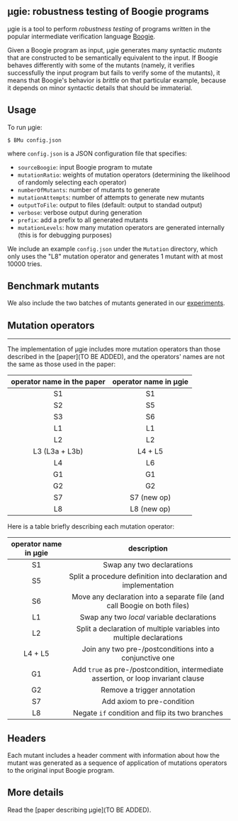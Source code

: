 ## μgie: robustness testing of Boogie programs
μgie is a tool to perform _robustness testing_ of programs written in the popular intermediate verification language [Boogie](https://github.com/boogie-org/boogie).

Given a Boogie program as input, μgie generates many syntactic *mutants* that are constructed to be semantically equivalent to the input.
If Boogie behaves differently with some of the mutants (namely, it verifies successfully the input program but fails to verify some of the mutants), it means that Boogie's behavior is *brittle* on that particular example, because it depends on minor syntactic details that should be immaterial.

## Usage

To run μgie:
```shell
$ BMu config.json
```
where `config.json` is a JSON configuration file that specifies:
  * `sourceBoogie`: input Boogie program to mutate
  * `mutationRatio`: weights of mutation operators (determining the likelihood of randomly selecting each operator)
  * `numberOfMutants`: number of mutants to generate
  * `mutationAttempts`: number of attempts to generate new mutants
  * `outputToFile`: output to files (default: output to standad output)
  * `verbose`: verbose output during generation
  * `prefix`: add a prefix to all generated mutants
  * `mutationLevels`: how many mutation operators are generated internally (this is for debugging purposes)
  
We include an example `config.json` under the `Mutation` directory, which only uses the "L8" mutation operator and generates 1 mutant with at most 10000 tries.

## Benchmark mutants
We also include the two batches of mutants generated in our [experiments](https://chalmersuniversity.box.com/shared/static/5a1dvt1s0am5smx4u23oezuw6633hiuf.zip). 


## Mutation operators
------------------
The implementation of μgie includes more mutation operators than those described in the [paper](TO BE ADDED), and the operators' names are not the same as those used in the paper:

| operator name in the paper | operator name in μgie |
|:--------------------------:|:---------------------:|
| S1                         | S1                    |
| S2                         | S5                    |
| S3                         | S6                    |
| L1                         | L1                    |
| L2                         | L2                    |
| L3  (L3a + L3b)            | L4 + L5               |
| L4                         | L6                    |
| G1                         | G1                    |
| G2                         | G2                    |
| S7                         | S7 (new op)           |
| L8                         | L8 (new op)           |


Here is a table briefly describing each mutation operator: 

| operator name in μgie | description                                                                        |
|:---------------------:|:----------------------------------------------------------------------------------:|
| S1                    | Swap any two declarations                                                          |
| S5                    | Split a procedure definition into declaration and implementation                   |
| S6                    | Move any declaration into a separate file (and call Boogie on both files)          |
| L1                    | Swap any two *local* variable declarations                                         |
| L2                    | Split a declaration of multiple variables into multiple declarations               |
| L4 + L5               | Join any two pre-/postconditions into a conjunctive one                            |
| G1                    | Add `true` as pre-/postcondition, intermediate assertion, or loop invariant clause |
| G2                    | Remove a trigger annotation                                                        |
| S7                    | Add axiom to pre-condition                                                         |
| L8                    | Negate `if` condition and flip its two branches                                    |


## Headers
Each mutant includes a header comment with information about 
how the mutant was generated as a sequence of application of
mutations operators to the original input Boogie program.

## More details
Read the [paper describing μgie](TO BE ADDED).
